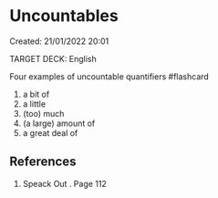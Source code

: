 # Uncountables 
Created: 21/01/2022 20:01 

TARGET DECK: English 

Four examples of uncountable quantifiers #flashcard 
1. a bit of
2. a little 
3. (too) much
4. (a large) amount of
5. a great deal of
<!--ID: 1642810284183-->




## References 
1. Speack Out . Page 112